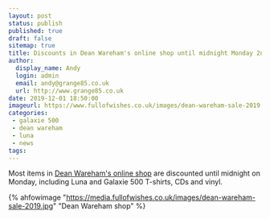 ```yaml
---
layout: post
status: publish
published: true
draft: false
sitemap: true
title: Discounts in Dean Wareham's online shop until midnight Monday 2nd December
author:
  display_name: Andy
  login: admin
  email: andy@grange85.co.uk
  url: http://www.grange85.co.uk
date: 2019-12-01 18:50:00
imageurl: https://www.fullofwishes.co.uk/images/dean-wareham-sale-2019.jpg
categories:
 - galaxie 500
 - dean wareham
 - luna
 - news
tags:
---
```


Most items in [Dean Wareham's online shop](https://deanwareham.com/shop) are discounted until midnight on Monday, including Luna and Galaxie 500 T-shirts, CDs and vinyl. 

{% ahfowimage "https://media.fullofwishes.co.uk/images/dean-wareham-sale-2019.jpg" "Dean Wareham shop" %}

